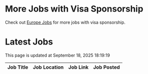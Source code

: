 # More Jobs with Visa Sponsorship

Check out [Europe Jobs](https://github.com/sureshparimi/europejobs#latest-jobs) for more jobs with visa sponsorship.

# Latest Jobs

This page is updated at September 18, 2025 18:19:19

| Job Title | Job Location | Job Link | Job Posted |
| --- | --- | --- | --- |
